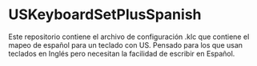 # USKeyboardSetPlusSpanish
Este repositorio contiene el archivo de configuración .klc que contiene el mapeo de español para un teclado con US. Pensado para los que usan teclados en Inglés pero necesitan la facilidad de escribir en Español.
